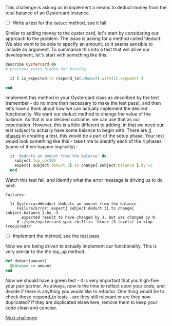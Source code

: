This challenge is asking us to implement a means to deduct money from the total balance of an Oystercard instance.

- [ ] Write a test for the `deduct` method, see it fail

Similar to adding money to the oyster card, let's start by considering our approach to the problem. The issue is asking for a method called 'deduct'. We also want to be able to specify an amount, so it seems sensible to include an argument. To summarise this into a test that will drive our development, let's start with something like this:

``` ruby
describe Oystercard do
# previous tests hidden for brevity  

  it { is_expected.to respond_to(:deduct).with(1).argument }

end
```

Implement this method in your Oystercard class as described by the test (remember - do no more than necessary to make the test pass), and then let's have a think about how we can actually implement the desired functionality. We want our deduct method to change the value of the balance. As that is our desired outcome, we can use that as our expectation. However, this is a little different to adding, in that we need our test subject to actually have some balance to begin with. There are [4 phases](https://robots.thoughtbot.com/four-phase-test) in creating a test, this would be a part of the setup phase. Your test would look something like this - take time to identify each of the 4 phases (some of them happen implicitly) :

``` ruby
  it 'deducts an amount from the balance' do
    subject.top_up(20)
    expect{ subject.deduct 3}.to change{ subject.balance }.by -3
  end
```

Watch this test fail, and identify what the error message is driving us to do next:

```
Failures:

  1) Oystercard#deduct deducts an amount from the balance
     Failure/Error: expect{ subject.deduct 3}.to change{ subject.balance }.by -3
       expected result to have changed by 3, but was changed by 0
     # ./spec/oystercard_spec.rb:31:in `block (3 levels) in <top (required)>'
```

- [ ] Implement the method, see the test pass

Now we are being driven to actually implement our functionality. This is very similar to the the top_up method:

```ruby
def deduct(amount)
  @balance -= amount
end
```

Now we should have a green test - it is very important that you high-five your pair partner. As always, now is the time to reflect upon your code, and decide if there is anything you would like to refactor. One thing would be to check those respond_to tests - are they still relevant or are they now duplicated? If they are duplicated elsewhere, remove them to keep your code clean and concise.

[Next challenge](../08_touch_in_out.md)
